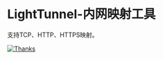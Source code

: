 # LightTunnel-内网映射工具

支持TCP、HTTP、HTTPS映射。

[![Thanks](https://img.shields.io/badge/Thanks-jetbrains.com-green.svg)](https://jetbrains.com)
